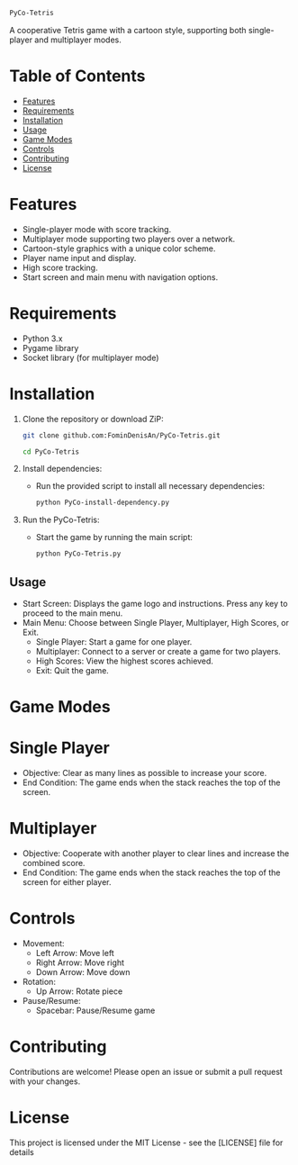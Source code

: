 ```markdown
PyCo-Tetris
```
A cooperative Tetris game with a cartoon style, supporting both single-player and multiplayer modes.

# Table of Contents
- [Features](#features)
- [Requirements](#requirements)
- [Installation](#installation)
- [Usage](#usage)
- [Game Modes](#game-modes)
- [Controls](#controls)
- [Contributing](#contributing)
- [License](#license)

# Features
- Single-player mode with score tracking.
- Multiplayer mode supporting two players over a network.
- Cartoon-style graphics with a unique color scheme.
- Player name input and display.
- High score tracking.
- Start screen and main menu with navigation options.

# Requirements
- Python 3.x
- Pygame library
- Socket library (for multiplayer mode)

# Installation
1. Clone the repository or download ZiP:
   ```bash
   git clone github.com:FominDenisAn/PyCo-Tetris.git
   ```
   ```bash
   cd PyCo-Tetris
   ```


2. Install dependencies:
   - Run the provided script to install all necessary dependencies:
     ```bash
     python PyCo-install-dependency.py
     ```

3. Run the PyCo-Tetris:
   - Start the game by running the main script:
     ```bash
     python PyCo-Tetris.py
     ```

## Usage
- Start Screen: Displays the game logo and instructions. Press any key to proceed to the main menu.
- Main Menu: Choose between Single Player, Multiplayer, High Scores, or Exit.
  - Single Player: Start a game for one player.
  - Multiplayer: Connect to a server or create a game for two players.
  - High Scores: View the highest scores achieved.
  - Exit: Quit the game.

# Game Modes
# Single Player
- Objective: Clear as many lines as possible to increase your score.
- End Condition: The game ends when the stack reaches the top of the screen.

# Multiplayer
- Objective: Cooperate with another player to clear lines and increase the combined score.
- End Condition: The game ends when the stack reaches the top of the screen for either player.

# Controls
- Movement:
  - Left Arrow: Move left
  - Right Arrow: Move right
  - Down Arrow: Move down
- Rotation:
  - Up Arrow: Rotate piece
- Pause/Resume:
  - Spacebar: Pause/Resume game

# Contributing
Contributions are welcome! Please open an issue or submit a pull request with your changes.

# License
This project is licensed under the MIT License - see the [LICENSE] file for details

